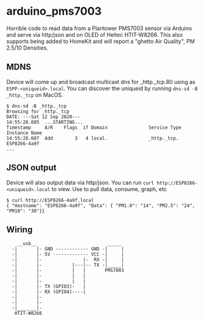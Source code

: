 # arduino_pms7003
Horrible code to read data from a Plantower PMS7003 sensor via Arduino and serve via http/json and on OLED of Heltec HTIT-W8266.  This also supports being added to HomeKit and will report a "ghetto Air Quality", PM 2.5/10 Densities.

## MDNS
Device will come up and broadcast multicast dns for _http._tcp.80 using as `ESPP-<uniqueid>.local`.  You can discover the uniqueid by running `dns-sd -B _http._tcp` on MacOS.
```
$ dns-sd -B _http._tcp
Browsing for _http._tcp
DATE: ---Sat 12 Sep 2020---
14:55:28.605  ...STARTING...
Timestamp     A/R    Flags  if Domain               Service Type         Instance Name
14:55:28.607  Add        3   4 local.               _http._tcp.          ESP8266-4a9f
...
```

## JSON output
Device will also output data via http/json. You can run `curl http://ESP8266-<uniqueid>.local` to view.  Use to pull data, consume, graph, etc
```
$ curl http://ESP8266-4a9f.local
{ "Hostname": "ESP8266-4a9f", "Data": { "PM1.0": "14", "PM2.5": "24", "PM10": "30"}}
```

## Wiring
```
    __usb__                          _____
  -|       |- GND ------------ GND -|     |
  -|       |- 5V ------------- VCC -|     |
  -|       |-               |-  RX -|     |
  -|       |-           |---|-- TX -|_____|
  -|       |-           |   |       PMS7003
  -|       |-           |   |
  -|       |-           |   |
  -|       |- TX (GPIO3)-   |
  -|       |- RX (GPIO4)----|
  -|       |-
  -|       |-
  -|_______|-
   HTIT-W8266
```
